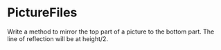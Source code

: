 # PictureFiles

 Write a method to mirror the top part of a picture to the bottom part.  The line of reflection will be at height/2.  
